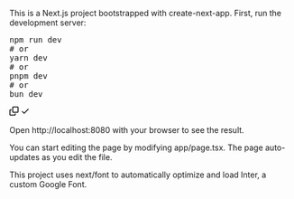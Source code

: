 This is a Next.js project bootstrapped with create-next-app.
First, run the development server:
<div class="highlight highlight-source-shell notranslate position-relative overflow-auto" dir="auto"><pre>npm run dev
<span class="pl-c"><span class="pl-c">#</span> or</span>
yarn dev
<span class="pl-c"><span class="pl-c">#</span> or</span>
pnpm dev
<span class="pl-c"><span class="pl-c">#</span> or</span>
bun dev</pre><div class="zeroclipboard-container">
    <clipboard-copy aria-label="Copy" class="ClipboardButton btn btn-invisible js-clipboard-copy m-2 p-0 tooltipped-no-delay d-flex flex-justify-center flex-items-center" data-copy-feedback="Copied!" data-tooltip-direction="w" value="npm run dev
# or
yarn dev
# or
pnpm dev
# or
bun dev" tabindex="0" role="button">
      <svg aria-hidden="true" height="16" viewBox="0 0 16 16" version="1.1" width="16" data-view-component="true" class="octicon octicon-copy js-clipboard-copy-icon">
    <path d="M0 6.75C0 5.784.784 5 1.75 5h1.5a.75.75 0 0 1 0 1.5h-1.5a.25.25 0 0 0-.25.25v7.5c0 .138.112.25.25.25h7.5a.25.25 0 0 0 .25-.25v-1.5a.75.75 0 0 1 1.5 0v1.5A1.75 1.75 0 0 1 9.25 16h-7.5A1.75 1.75 0 0 1 0 14.25Z"></path><path d="M5 1.75C5 .784 5.784 0 6.75 0h7.5C15.216 0 16 .784 16 1.75v7.5A1.75 1.75 0 0 1 14.25 11h-7.5A1.75 1.75 0 0 1 5 9.25Zm1.75-.25a.25.25 0 0 0-.25.25v7.5c0 .138.112.25.25.25h7.5a.25.25 0 0 0 .25-.25v-7.5a.25.25 0 0 0-.25-.25Z"></path>
</svg>
      <svg aria-hidden="true" height="16" viewBox="0 0 16 16" version="1.1" width="16" data-view-component="true" class="octicon octicon-check js-clipboard-check-icon color-fg-success d-none">
    <path d="M13.78 4.22a.75.75 0 0 1 0 1.06l-7.25 7.25a.75.75 0 0 1-1.06 0L2.22 9.28a.751.751 0 0 1 .018-1.042.751.751 0 0 1 1.042-.018L6 10.94l6.72-6.72a.75.75 0 0 1 1.06 0Z"></path>
</svg>
    </clipboard-copy>
  </div></div>

  Open http://localhost:8080 with your browser to see the result.

You can start editing the page by modifying app/page.tsx. The page auto-updates as you edit the file.

This project uses next/font to automatically optimize and load Inter, a custom Google Font.
